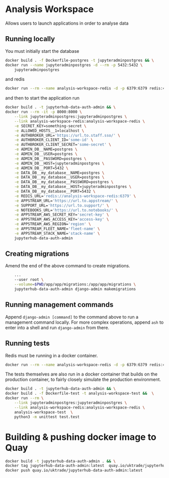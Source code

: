 # Analysis Workspace

Allows users to launch applications in order to analyse data


## Running locally

You must initially start the database

```bash
docker build . -f Dockerfile-postgres -t jupyteradminpostgres && \
docker run --name jupyteradminpostgres -d --rm -p 5432:5432 \
    jupyteradminpostgres
```

and redis

```bash
docker run --rm --name analysis-workspace-redis -d -p 6379:6379 redis:4.0.10
```

and then to start the application run

```bash
docker build . -t jupyterhub-data-auth-admin && \
docker run --rm -it -p 8000:8000 \
    --link jupyteradminpostgres:jupyteradminpostgres \
    --link analysis-workspace-redis:analysis-workspace-redis \
    -e SECRET_KEY=something-secret \
    -e ALLOWED_HOSTS__1=localhost \
    -e AUTHBROKER_URL='https://url.to.staff.sso/' \
    -e AUTHBROKER_CLIENT_ID='some-id' \
    -e AUTHBROKER_CLIENT_SECRET='some-secret' \
    -e ADMIN_DB__NAME=postgres \
    -e ADMIN_DB__USER=postgres \
    -e ADMIN_DB__PASSWORD=postgres \
    -e ADMIN_DB__HOST=jupyteradminpostgres \
    -e ADMIN_DB__PORT=5432 \
    -e DATA_DB__my_database__NAME=postgres \
    -e DATA_DB__my_database__USER=postgres \
    -e DATA_DB__my_database__PASSWORD=postgres \
    -e DATA_DB__my_database__HOST=jupyteradminpostgres \
    -e DATA_DB__my_database__PORT=5432 \
    -e REDIS_URL='redis://analysis-workspace-redis:6379' \
    -e APPSTREAM_URL='https://url.to.appstream/' \
    -e SUPPORT_URL='https://url.to.support/' \
    -e NOTEBOOKS_URL='https://url.to.notebooks/' \
    -e APPSTREAM_AWS_SECRET_KEY='secret-key' \
    -e APPSTREAM_AWS_ACCESS_KEY='access-key' \
    -e APPSTREAM_AWS_REGION='region' \
    -e APPSTREAM_FLEET_NAME='fleet-name' \
    -e APPSTREAM_STACK_NAME='stack-name' \
    jupyterhub-data-auth-admin
```

## Creating migrations

Amend the end of the above command to create migrations.

```bash
    ...
    --user root \
    --volume=$PWD/app/app/migrations:/app/app/migrations \
    jupyterhub-data-auth-admin django-admin makemigrations
```

## Running management commands

Append `django-admin [command]` to the command above to run a management command locally. For more complex operations, append `ash` to enter into a shell and run `django-admin` from there.


## Running tests

Redis must be running in a docker container.

```bash
docker run --rm --name analysis-workspace-redis -d -p 6379:6379 redis:4.0.10
```

The tests themselves are also run in a docker container that builds on the production container, to fairly closely simulate the production environment.


```bash
docker build . -t jupyterhub-data-auth-admin && \
docker build . -f Dockerfile-test -t analysis-workspace-test &&  \
docker run --rm \
    --link jupyteradminpostgres:jupyteradminpostgres \
    --link analysis-workspace-redis:analysis-workspace-redis \
    analysis-workspace-test  \
    python3 -m unittest test.test
```


# Building & pushing docker image to Quay

```bash
docker build -t jupyterhub-data-auth-admin . && \
docker tag jupyterhub-data-auth-admin:latest  quay.io/uktrade/jupyterhub-data-auth-admin:latest && \
docker push quay.io/uktrade/jupyterhub-data-auth-admin:latest
```
